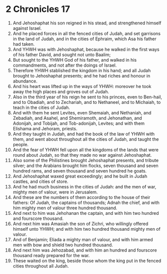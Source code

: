 ﻿# 2 Chronicles 17
1. And Jehoshaphat his son reigned in his stead, and strengthened himself against Israel. 
2. And he placed forces in all the fenced cities of Judah, and set garrisons in the land of Judah, and in the cities of Ephraim, which Asa his father had taken. 
3. And YHWH was with Jehoshaphat, because he walked in the first ways of his father David, and sought not unto Baalim; 
4. But sought to the YHWH God of his father, and walked in his commandments, and not after the doings of Israel. 
5. Therefore YHWH stablished the kingdom in his hand; and all Judah brought to Jehoshaphat presents; and he had riches and honour in abundance. 
6. And his heart was lifted up in the ways of YHWH: moreover he took away the high places and groves out of Judah. 
7.  Also in the third year of his reign he sent to his princes, even to Ben-hail, and to Obadiah, and to Zechariah, and to Nethaneel, and to Michaiah, to teach in the cities of Judah. 
8. And with them he sent Levites, even Shemaiah, and Nethaniah, and Zebadiah, and Asahel, and Shemiramoth, and Jehonathan, and Adonijah, and Tobijah, and Tob-adonijah, Levites; and with them Elishama and Jehoram, priests. 
9. And they taught in Judah, and had the book of the law of YHWH with them, and went about throughout all the cities of Judah, and taught the people. 
10.  And the fear of YHWH fell upon all the kingdoms of the lands that were round about Judah, so that they made no war against Jehoshaphat. 
11. Also some of the Philistines brought Jehoshaphat presents, and tribute silver; and the Arabians brought him flocks, seven thousand and seven hundred rams, and seven thousand and seven hundred he goats. 
12.  And Jehoshaphat waxed great exceedingly; and he built in Judah castles, and cities of store. 
13. And he had much business in the cities of Judah: and the men of war, mighty men of valour, were in Jerusalem. 
14. And these are the numbers of them according to the house of their fathers: Of Judah, the captains of thousands; Adnah the chief, and with him mighty men of valour three hundred thousand. 
15. And next to him was Jehohanan the captain, and with him two hundred and fourscore thousand. 
16. And next him was Amasiah the son of Zichri, who willingly offered himself unto YHWH; and with him two hundred thousand mighty men of valour. 
17. And of Benjamin; Eliada a mighty man of valour, and with him armed men with bow and shield two hundred thousand. 
18. And next him was Jehozabad, and with him an hundred and fourscore thousand ready prepared for the war. 
19. These waited on the king, beside those whom the king put in the fenced cities throughout all Judah. 
